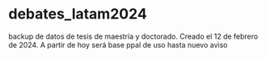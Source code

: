 # debates_latam2024
backup de datos de tesis de maestría y doctorado. Creado el 12 de febrero de 2024. A partir de hoy será base ppal de uso hasta nuevo aviso
